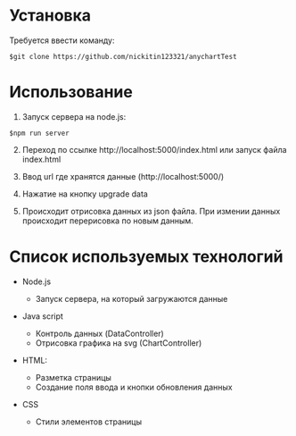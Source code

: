 # Установка

Требуется ввести команду:
```
$git clone https://github.com/nickitin123321/anychartTest  
```
# Использование
1. Запуск сервера на node.js:
```
$npm run server
```
2. Переход по ссылке http://localhost:5000/index.html или запуск файла index.html

3. Ввод url где хранятся данные (http://localhost:5000/)

4. Нажатие на кнопку upgrade data

5. Происходит отрисовка данных из json файла. При измении данных происходит перерисовка по новым данным.

# Список используемых технологий

- Node.js

  - Запуск сервера, на который загружаются данные

- Java script

  - Контроль данных (DataController)
  - Отрисовка графика на svg (ChartController)

- HTML:

  - Разметка страницы
  - Создание поля ввода и кнопки обновления данных

- CSS
  - Cтили элементов страницы
